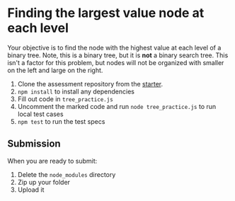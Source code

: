 # Finding the largest value node at each level

Your objective is to find the node with the highest value at each level of a
binary tree.  Note, this is a binary tree, but it is **not** a binary search
tree.  This isn't a factor for this problem, but nodes will not be organized
with smaller on the left and large on the right.

1. Clone the assessment repository from the [starter].
2. `npm install` to install any dependencies
3. Fill out code in `tree_practice.js`
4. Uncomment the marked code and run `node tree_practice.js` to run local test
   cases
5. `npm test` to run the test specs

## Submission

When you are ready to submit:

1. Delete the `node_modules` directory
2. Zip up your folder
3. Upload it

[starter]: https://github.com/appacademy/assessment-for-week-06-v2-practice-trees